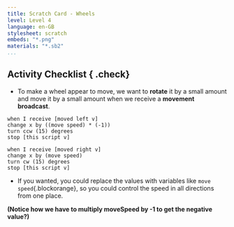 ```yaml
---
title: Scratch Card - Wheels
level: Level 4
language: en-GB
stylesheet: scratch
embeds: "*.png"
materials: "*.sb2"
...
```


## Activity Checklist { .check}

+ To make a wheel appear to move, we want to **rotate** it by a small amount and
	 move it by a small amount when
	 we receive a **movement broadcast**.

```blocks
when I receive [moved left v]
change x by ((move speed) * (-1))
turn ccw (15) degrees
stop [this script v]

when I receive [moved right v]
change x by (move speed)
turn cw (15) degrees
stop [this script v]
```

+	 If you wanted, you could replace the
	 values with variables like `move speed`{.blockorange}, so you could control the speed in all
	 directions from one place.

**(Notice how we have to multiply moveSpeed by -1 to get the negative value?)**
